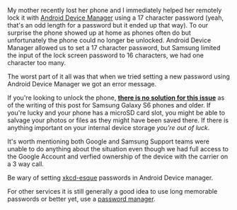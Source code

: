 <!-- # Samsung Android Device Manager Password Fail -->
<!-- Published: 2016-12-18 -->

My mother recently lost her phone and I immediately helped her remotely lock it with [Android Device Manager](https://www.google.com/android/devicemanager) using a 17 character password (yeah, that's an odd length for a password but it ended up that way). To our surprise the phone showed up at home as phones often do but unfortunately the phone could no longer be unlocked. Android Device Manager allowed us to set a 17 character password, but Samsung limited the input of the lock screen password to 16 characters, we had one character too many.

The worst part of it all was that when we tried setting a new password using Android Device Manager we got an error message.

If you're looking to unlock the phone, **[there is no solution for this issue](https://productforums.google.com/forum/#!topic/play/CurmLP_ceBA)** as of the writing of this post for Samsung Galaxy S6 phones and older. If you're lucky and your phone has a microSD card slot, you might be able to salvage your photos or files as they might have been saved there. If there is anything important on your internal device storage *you're out of luck*.

It's worth mentioning both Google and Samsung Support teams were unable to do anything about the situation even though we had full access to the Google Account and verfied ownership of the device with the carrier on a 3 way call.

Be wary of setting [xkcd-esque](https://xkcd.com/936/) passwords in Android Device manager.

For other services it is still generally a good idea to use long memorable passwords or better yet, use a [password manager](https://en.wikipedia.org/wiki/Password_manager).